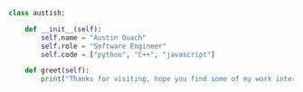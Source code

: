 ```python
class austish:

    def __init__(self):
        self.name = "Austin Quach"
        self.role = "Software Engineer"
        self.code = ["python", "C++", "javascript"]

    def greet(self):
        print("Thanks for visiting, hope you find some of my work interesting.")
```

<!--
**austish/austish** is a ✨ _special_ ✨ repository because its `README.md` (this file) appears on your GitHub profile.

Here are some ideas to get you started:

- 🔭 I’m currently working on ...
- 🌱 I’m currently learning ...
- 👯 I’m looking to collaborate on ...
- 🤔 I’m looking for help with ...
- 💬 Ask me about ...
- 📫 How to reach me: ...
- 😄 Pronouns: ...
- ⚡ Fun fact: ...
-->
